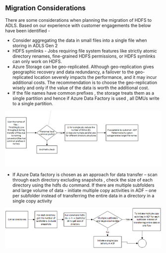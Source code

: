 
## Migration Considerations

There are some considerations when planning the migration of HDFS to ADLS. Based on our experience with customer engagements the below have been identified -

- Consider aggregating the data in small     files into a single file when storing in ADLS Gen 2 
- HDFS symlinks - Jobs requiring file     system features like strictly atomic directory renames, fine-grained HDFS     permissions, or HDFS symlinks can only work on HDFS.
- Azure Storage can be geo-replicated.     Although geo-replication gives geographic recovery and data redundancy, a     failover to the geo-replicated location severely impacts the performance,     and it may incur additional costs. The recommendation is to choose the     geo-replication wisely and only if the value of the data is worth the     additional cost.
- If the file     names have common prefixes , the storage treats them as a single partition     and hence if Azure Data Factory is used , all     DMUs write to a single partition.

![Diagram  Description automatically generated](../images/clip_image008.jpg)

- If Azure Data factory is     chosen as an approach for data transfer – scan through each directory     excluding snapshots , check the size of each directory using the hdfs du     command. If there are multiple subfolders and large volume of data - initiate multiple copy activities in     ADF – one per subfolder instead of transferring the entire data in a     directory in a single copy activity

![img](../images/clip_image010.png)
